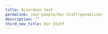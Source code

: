 ```yaml
---
title: Accordion test
permalink: /our-people/Our-Staff/permalink/
description: ""
third_nav_title: Our Staff
---
```

